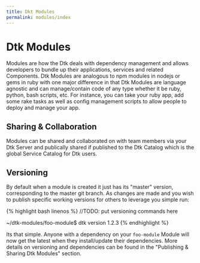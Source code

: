 ```yaml
---
title: Dkt Modules
permalink: modules/index
---
```


# Dtk Modules

Modules are how the Dtk deals with dependency management and allows developers to bundle up their applications, services and related Components.  Dtk Modules are analogous to npm modules in nodejs or gems in ruby with one  major difference in that Dtk Modules are language agnostic and can manage/contain code of any type whether it be ruby, python, bash scripts, etc.  For instance, you can take your ruby app, add some rake tasks as well as config management scripts to allow people to deploy and manage your app.

## Sharing & Collaboration

Modules can be shared and collaborated on with team members via your Dtk Server and publically shared if published to the Dtk Catalog which is the global Service Catalog for Dtk users.


## Versioning

By default when a module is created it just has its "master" version, corresponding to the master git branch.  As changes are made and you wish to publish specific working versions for others to leverage you simple run:

{% highlight bash linenos %}
//TODO: put versioning commands here

~/dtk-modules/foo-module$ dtk version 1.2.3
{% endhighlight %}

Its that simple.  Anyone with a dependency on your `foo-module` Module will now get the latest when they install/update their dependencies.  More details on versioning and dependencies can be found in the "Publishing & Sharing Dtk Modules" section.

